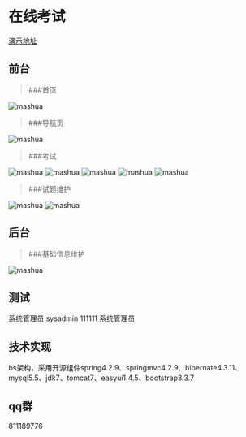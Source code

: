 # 在线考试
[演示地址](http://47.92.221.134:8080/exam)

## 前台

> ###首页 
> 
![mashua](https://images.gitee.com/uploads/images/2019/0303/211723_1353b675_393390.png)

> ###导航页
>
![mashua](https://images.gitee.com/uploads/images/2019/0303/211723_5ee7b715_393390.png)
> ###考试
>
![mashua](https://images.gitee.com/uploads/images/2019/0303/211724_c3158337_393390.png)
![mashua](https://images.gitee.com/uploads/images/2019/0303/211724_5a6d4205_393390.png)
![mashua](https://images.gitee.com/uploads/images/2019/0303/211724_d8ca9533_393390.png)
![mashua](https://images.gitee.com/uploads/images/2019/0303/211724_55497637_393390.png)
![mashua](https://images.gitee.com/uploads/images/2019/0303/211724_7f25b308_393390.png)
> ###试题维护
>
![mashua](https://images.gitee.com/uploads/images/2019/0816/100128_6a0e1152_393390.png)
![mashua](https://images.gitee.com/uploads/images/2019/0816/095158_81637199_393390.png)

## 后台

> ###基础信息维护
> 
![mashua](https://images.gitee.com/uploads/images/2019/0816/095447_6c4d357c_393390.png)


## 测试
系统管理员	sysadmin	111111	系统管理员

## 技术实现

bs架构，采用开源组件spring4.2.9、springmvc4.2.9、hibernate4.3.11、mysql5.5、jdk7、tomcat7、easyui1.4.5、bootstrap3.3.7

## qq群

811189776